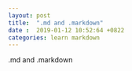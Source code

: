 ```yaml
---
layout: post
title:  ".md and .markdown"
date :  2019-01-12 10:52:64 +0822
categories: learn markdown
---
```

.md and .markdown